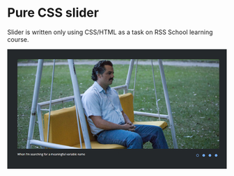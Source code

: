 # Pure CSS slider

Slider is written only using CSS/HTML as a task on RSS School learning course.

![Demo](demo.jpg)
